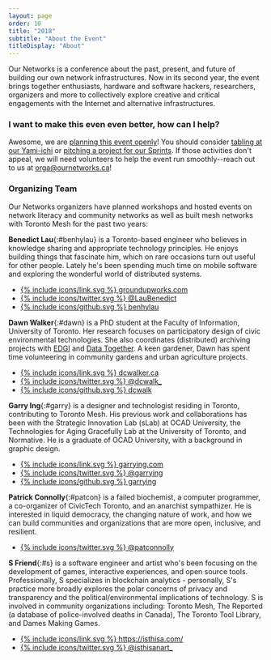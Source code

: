 ```yaml
---
layout: page
order: 10
title: "2018"
subtitle: "About the Event"
titleDisplay: "About"
---
```


Our Networks is a conference about the past, present, and future of building our own network infrastructures. Now in its second year, the event brings together enthusiasts, hardware and software hackers, researchers, organizers and more to collectively explore creative and critical engagements with the Internet and alternative infrastructures.

### I want to make this even even better, how can I help?

Awesome, we are [planning this event openly](https://github.com/ournetworks/2018)! You should consider [tabling at our Yami-ichi](/yami-ichi/) or [pitching a project for our Sprints](/2018/sprints/). If those activities don't appeal, we will need volunteers to help the event run smoothly--reach out to us at orga@ournetworks.ca!

###  Organizing Team

Our Networks organizers have planned workshops and hosted events on network literacy and community networks as well as built mesh networks with Toronto Mesh for the past two years:

**Benedict Lau**{:#benhylau} is a Toronto-based engineer who believes in knowledge sharing and appropriate technology principles. He enjoys building things that fascinate him, which on rare occasions turn out useful for other people. Lately he's been spending much time on mobile software and exploring the wonderful world of distributed systems.

<ul class="bio-sm-list">
 <li class="bio-sm-list-item"><a href="http://www.groundupworks.com/" target="_blank">{% include icons/link.svg %}&nbsp;groundupworks.com </a></li>
 <li class="bio-sm-list-item"><a href="https://twitter.com/LauBenedict" target="_blank">{% include icons/twitter.svg %}&nbsp;@LauBenedict</a></li>
 <li class="bio-sm-list-item"><a href="https://github.com/benhylau" target="_blank">{% include icons/github.svg %}&nbsp;benhylau</a></li>
</ul>

**Dawn Walker**{:#dawn} is a PhD student at the Faculty of Information, University of Toronto. Her research focuses on participatory design of civic environmental technologies. She also coordinates (distributed) archiving projects with [EDGI](https://envirodatagov.org/) and [Data Together](https://datatogether.org/). A keen gardener, Dawn has spent time volunteering in community gardens and urban agriculture projects.

<ul class="bio-sm-list">
  <li class="bio-sm-list-item"><a href="http://dcwalker.ca" target="_blank">{% include icons/link.svg %}&nbsp;dcwalker.ca</a></li>
  <li class="bio-sm-list-item"><a href="https://twitter.com/dcwalk_" target="_blank">{% include icons/twitter.svg %}&nbsp;@dcwalk_</a></li>
  <li class="bio-sm-list-item"><a href="https://github.com/dcwalk" target="_blank">{% include icons/github.svg %}&nbsp;dcwalk</a></li>
</ul>

**Garry Ing**{:#garry} is a designer and technologist residing in Toronto, contributing to Toronto Mesh. His previous work and collaborations has been with the Strategic Innovation Lab (sLab) at OCAD University, the Technologies for Aging Gracefully Lab at the University of Toronto, and Normative. He is a graduate of OCAD University, with a background in graphic design.

<ul class="bio-sm-list">
  <li class="bio-sm-list-item"><a href="https://garrying.com/" target="_blank" data-proofer-ignore>{% include icons/link.svg %}&nbsp;garrying.com</a></li>
  <li class="bio-sm-list-item"><a href="https://twitter.com/garrying" target="_blank">{% include icons/twitter.svg %}&nbsp;@garrying</a></li>
  <li class="bio-sm-list-item"><a href="https://github.com/garrying" target="_blank">{% include icons/github.svg %}&nbsp;garrying</a></li>
</ul>

**Patrick Connolly**{:#patcon} is a failed biochemist, a computer programmer, a co-organizer of CivicTech Toronto, and an anarchist sympathizer. He is interested in liquid democracy, the changing nature of work, and how we can build communities and organizations that are more open, inclusive, and resilient.

<ul class="bio-sm-list">
  <li class="bio-sm-list-item"><a href="https://twitter.com/patconnolly" target="_blank">{% include icons/twitter.svg %}&nbsp;@patconnolly</a></li>
</ul>

**S Friend**{:#s} is a software engineer and artist who's been focusing on the development of games, interactive experiences, and open source tools. Professionally, S specializes in blockchain analytics - personally, S's practice more broadly explores the polar concerns of privacy and transparency and the political/environmental implications of technology. S is involved in community organizations including: Toronto Mesh, The Reported (a database of police-involved deaths in Canada), The Toronto Tool Library, and Dames Making Games.

<ul class="bio-sm-list">
  <li class="bio-sm-list-item"><a href="https://isthisa.com/" target="_blank">{% include icons/link.svg %}&nbsp;https://isthisa.com/</a></li>
  <li class="bio-sm-list-item"><a href="https://twitter.com/isthisanart_" target="_blank">{% include icons/twitter.svg %}&nbsp;@isthisanart_</a></li>
</ul>
